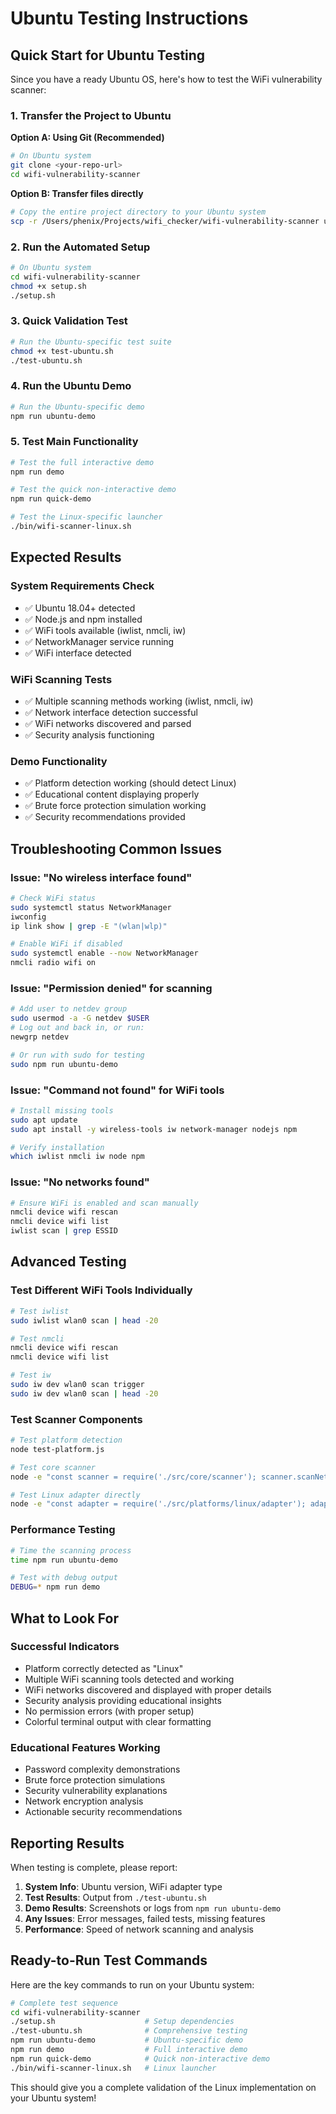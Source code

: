 # Ubuntu Testing Instructions

## Quick Start for Ubuntu Testing

Since you have a ready Ubuntu OS, here's how to test the WiFi vulnerability scanner:

### 1. Transfer the Project to Ubuntu

**Option A: Using Git (Recommended)**
```bash
# On Ubuntu system
git clone <your-repo-url>
cd wifi-vulnerability-scanner
```

**Option B: Transfer files directly**
```bash
# Copy the entire project directory to your Ubuntu system
scp -r /Users/phenix/Projects/wifi_checker/wifi-vulnerability-scanner user@ubuntu-ip:~/
```

### 2. Run the Automated Setup

```bash
# On Ubuntu system
cd wifi-vulnerability-scanner
chmod +x setup.sh
./setup.sh
```

### 3. Quick Validation Test

```bash
# Run the Ubuntu-specific test suite
chmod +x test-ubuntu.sh
./test-ubuntu.sh
```

### 4. Run the Ubuntu Demo

```bash
# Run the Ubuntu-specific demo
npm run ubuntu-demo
```

### 5. Test Main Functionality

```bash
# Test the full interactive demo
npm run demo

# Test the quick non-interactive demo
npm run quick-demo

# Test the Linux-specific launcher
./bin/wifi-scanner-linux.sh
```

## Expected Results

### System Requirements Check
- ✅ Ubuntu 18.04+ detected
- ✅ Node.js and npm installed
- ✅ WiFi tools available (iwlist, nmcli, iw)
- ✅ NetworkManager service running
- ✅ WiFi interface detected

### WiFi Scanning Tests
- ✅ Multiple scanning methods working (iwlist, nmcli, iw)
- ✅ Network interface detection successful
- ✅ WiFi networks discovered and parsed
- ✅ Security analysis functioning

### Demo Functionality
- ✅ Platform detection working (should detect Linux)
- ✅ Educational content displaying properly
- ✅ Brute force protection simulation working
- ✅ Security recommendations provided

## Troubleshooting Common Issues

### Issue: "No wireless interface found"
```bash
# Check WiFi status
sudo systemctl status NetworkManager
iwconfig
ip link show | grep -E "(wlan|wlp)"

# Enable WiFi if disabled
sudo systemctl enable --now NetworkManager
nmcli radio wifi on
```

### Issue: "Permission denied" for scanning
```bash
# Add user to netdev group
sudo usermod -a -G netdev $USER
# Log out and back in, or run:
newgrp netdev

# Or run with sudo for testing
sudo npm run ubuntu-demo
```

### Issue: "Command not found" for WiFi tools
```bash
# Install missing tools
sudo apt update
sudo apt install -y wireless-tools iw network-manager nodejs npm

# Verify installation
which iwlist nmcli iw node npm
```

### Issue: "No networks found"
```bash
# Ensure WiFi is enabled and scan manually
nmcli device wifi rescan
nmcli device wifi list
iwlist scan | grep ESSID
```

## Advanced Testing

### Test Different WiFi Tools Individually

```bash
# Test iwlist
sudo iwlist wlan0 scan | head -20

# Test nmcli
nmcli device wifi rescan
nmcli device wifi list

# Test iw
sudo iw dev wlan0 scan trigger
sudo iw dev wlan0 scan | head -20
```

### Test Scanner Components

```bash
# Test platform detection
node test-platform.js

# Test core scanner
node -e "const scanner = require('./src/core/scanner'); scanner.scanNetworks().then(console.log)"

# Test Linux adapter directly
node -e "const adapter = require('./src/platforms/linux/adapter'); adapter.scanNetworks().then(console.log)"
```

### Performance Testing

```bash
# Time the scanning process
time npm run ubuntu-demo

# Test with debug output
DEBUG=* npm run demo
```

## What to Look For

### Successful Indicators
- Platform correctly detected as "Linux"
- Multiple WiFi scanning tools detected and working
- WiFi networks discovered and displayed with proper details
- Security analysis providing educational insights
- No permission errors (with proper setup)
- Colorful terminal output with clear formatting

### Educational Features Working
- Password complexity demonstrations
- Brute force protection simulations
- Security vulnerability explanations
- Network encryption analysis
- Actionable security recommendations

## Reporting Results

When testing is complete, please report:

1. **System Info**: Ubuntu version, WiFi adapter type
2. **Test Results**: Output from `./test-ubuntu.sh`
3. **Demo Results**: Screenshots or logs from `npm run ubuntu-demo`
4. **Any Issues**: Error messages, failed tests, missing features
5. **Performance**: Speed of network scanning and analysis

## Ready-to-Run Test Commands

Here are the key commands to run on your Ubuntu system:

```bash
# Complete test sequence
cd wifi-vulnerability-scanner
./setup.sh                    # Setup dependencies
./test-ubuntu.sh              # Comprehensive testing
npm run ubuntu-demo           # Ubuntu-specific demo
npm run demo                  # Full interactive demo
npm run quick-demo            # Quick non-interactive demo
./bin/wifi-scanner-linux.sh   # Linux launcher
```

This should give you a complete validation of the Linux implementation on your Ubuntu system!
